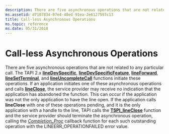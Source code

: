```yaml
---
description: There are five asynchronous operations that are not related to any particular call.
ms.assetid: d7107834-07e4-40ed-91ea-2e6127597c13
title: Call-less Asynchronous Operations
ms.topic: reference
ms.date: 05/31/2018
---
```


# Call-less Asynchronous Operations

There are five asynchronous operations that are not related to any particular call. The TAPI 2.x [**lineDevSpecific**](/windows/win32/api/tapi/nf-tapi-linedevspecific), [**lineDevSpecificFeature**](/windows/win32/api/tapi/nf-tapi-linedevspecificfeature), [**lineForward**](/windows/win32/api/tapi/nf-tapi-lineforward), [**lineSetTerminal**](/windows/win32/api/tapi/nf-tapi-linesetterminal), and [**lineUncompleteCall**](/windows/win32/api/tapi/nf-tapi-lineuncompletecall) functions initiate these operations. If an application initiates one of these asynchronous operations and calls [**lineClose**](/windows/win32/api/tapi/nf-tapi-lineclose), the service provider may receive no indication that the application has abandoned the function. This can occur if the application was not the only application to have the line open. If the application calls **lineClose** with one of these operations pending, and it is the only application with a handle to the line, TAPI calls the [**TSPI\_lineClose**](/windows/win32/api/tspi/nf-tspi-tspi_lineclose) function and the service provider should terminate the asynchronous operation, calling the [*Completion\_Proc*](/windows/win32/api/tspi/nc-tspi-async_completion) callback function for each such outstanding operation with the LINEERR\_OPERATIONFAILED error value.

 

 

